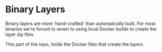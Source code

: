 # Binary Layers

Binary layers are more 'hand-crafted' than automatically built. For most binaries we're forced to revert to using local Docker builds to create the layer zip files.

This part of the repo, holds the Docker files that create the layers.
